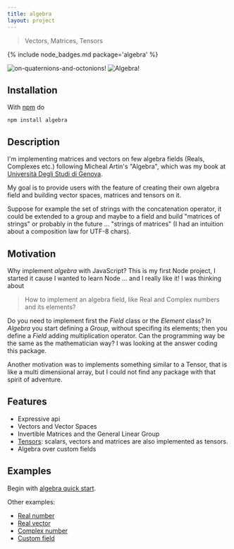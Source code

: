 ```yaml
---
title: algebra
layout: project
---
```


> Vectors, Matrices, Tensors

{% include node_badges.md package='algebra' %}

![on-quaternions-and-octonions!](http://g14n.info/images/algebra/Cover-OnQuaternionsAndOctonions.png) ![Algebra!](http://g14n.info/images/algebra/Cover-Algebra.png)

## Installation

With [npm](https://npmjs.org/) do

```
npm install algebra
```

## Description

I'm implementing matrices and vectors on few algebra fields (Reals, Complexes etc.) following Micheal Artin's "Algebra", which was my book at [Università Degli Studi di Genova](http://www.dima.unige.it).

My goal is to provide users with the feature of creating their own algebra field and building vector spaces, matrices and tensors on it.

Suppose for example the set of strings with the concatenation operator, it could be extended to a group and maybe to a field and build "matrices of strings" or probably in the future ... "strings of matrices" (I had an intuition about a composition law for UTF-8 chars).

## Motivation

Why implement *algebra* with JavaScript? This is my first Node project, I started it cause I wanted to learn Node ... and I really like it!
I was thinking about

> How to implement an algebra field, like Real and Complex numbers and its elements?

Do you need to implement first the *Field* class or the *Element* class? In *Algebra* you start defining a *Group*, without specifing its elements; then you define a *Field* adding multiplication operator. Can the programming way be the same as the mathematician way?
I was looking at the answer coding this package.

Another motivation was to implements something similar to a Tensor, that is like a multi dimensional array, but I could not find any package with that spirit of adventure.

## Features

* Expressive api
* Vectors and Vector Spaces
* Invertible Matrices and the General Linear Group
* [Tensors](http://en.wikipedia.org/wiki/Tensor): scalars, vectors and matrices are also implemented as tensors.
* Algebra over custom fields

## Examples

Begin with [algebra quick start](http://g14n.info/algebra/examples/quick-start).

Other examples:

  * [Real number](http://g14n.info/algebra/examples/real-number)  
  * [Real vector](http://g14n.info/algebra/examples/real-vector)  
  * [Complex number](http:/g14n.info/algebra/examples/complex-number)  
  * [Custom field](http://g14n.info/algebra/examples/custom-field)  

